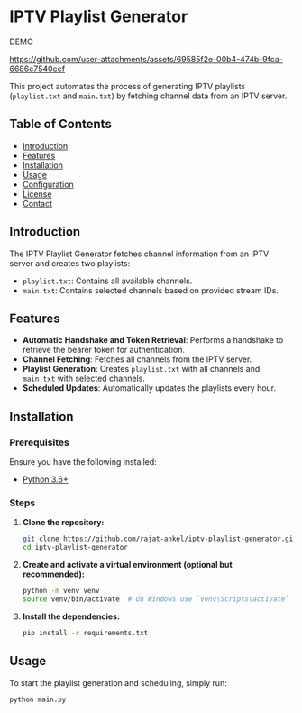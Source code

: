 # IPTV Playlist Generator

DEMO

https://github.com/user-attachments/assets/69585f2e-00b4-474b-9fca-6686e7540eef


This project automates the process of generating IPTV playlists (`playlist.txt` and `main.txt`) by fetching channel data from an IPTV server.

## Table of Contents

- [Introduction](#introduction)
- [Features](#features)
- [Installation](#installation)
- [Usage](#usage)
- [Configuration](#configuration)
- [License](#license)
- [Contact](#contact)

## Introduction

The IPTV Playlist Generator fetches channel information from an IPTV server and creates two playlists:
- `playlist.txt`: Contains all available channels.
- `main.txt`: Contains selected channels based on provided stream IDs.

## Features

- **Automatic Handshake and Token Retrieval**: Performs a handshake to retrieve the bearer token for authentication.
- **Channel Fetching**: Fetches all channels from the IPTV server.
- **Playlist Generation**: Creates `playlist.txt` with all channels and `main.txt` with selected channels.
- **Scheduled Updates**: Automatically updates the playlists every hour.

## Installation

### Prerequisites

Ensure you have the following installed:

- [Python 3.6+](https://www.python.org/downloads/)

### Steps

1. **Clone the repository:**

    ```sh
    git clone https://github.com/rajat-ankel/iptv-playlist-generator.git
    cd iptv-playlist-generator
    ```

2. **Create and activate a virtual environment (optional but recommended):**

    ```sh
    python -m venv venv
    source venv/bin/activate  # On Windows use `venv\Scripts\activate`
    ```

3. **Install the dependencies:**

    ```sh
    pip install -r requirements.txt
    ```

## Usage

To start the playlist generation and scheduling, simply run:

```sh
python main.py
